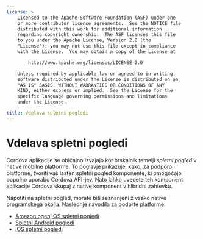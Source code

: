 ```yaml
---
license: >
    Licensed to the Apache Software Foundation (ASF) under one
    or more contributor license agreements.  See the NOTICE file
    distributed with this work for additional information
    regarding copyright ownership.  The ASF licenses this file
    to you under the Apache License, Version 2.0 (the
    "License"); you may not use this file except in compliance
    with the License.  You may obtain a copy of the License at

        http://www.apache.org/licenses/LICENSE-2.0

    Unless required by applicable law or agreed to in writing,
    software distributed under the License is distributed on an
    "AS IS" BASIS, WITHOUT WARRANTIES OR CONDITIONS OF ANY
    KIND, either express or implied.  See the License for the
    specific language governing permissions and limitations
    under the License.

title: Vdelava spletni pogledi
---
```


# Vdelava spletni pogledi

Cordova aplikacije se običajno izvajajo kot brskalnik temelji *spletni pogled* v native mobilne platforme. To poglavje prikazuje, kako, za podporo platforme, tvoriti vaš lasten spletni pogled komponente, ki omogočajo popolno uporabo Cordova API-jev. Nato lahko uvedete teh komponent aplikacije Cordova skupaj z native komponent v hibridni zahtevku.

Napotiti na spletni pogled, morate biti seznanjeni z vsako native programskega okolja. Naslednje navodila za podprte platforme:

*   [Amazon ogenj OS spletni pogledi](../../platforms/amazonfireos/webview.html)
*   [Spletni Android pogledi](../../platforms/android/webview.html)
*   [iOS spletni pogledi](../../platforms/ios/webview.html)
